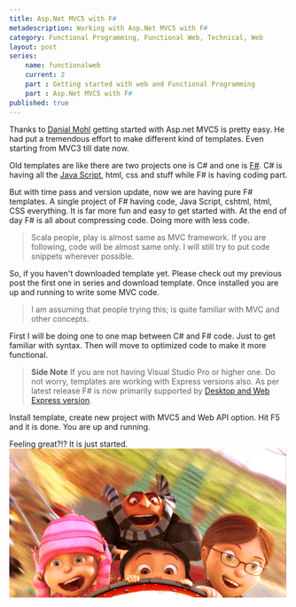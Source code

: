 ```yaml
---
title: Asp.Net MVC5 with F#
metadescription: Working with Asp.Net MVC5 with F#
category: Functional Programming, Functional Web, Technical, Web
layout: post
series: 
	name: functionalweb
	current: 2
	part : Getting started with web and Functional Programming
	part : Asp.Net MVC5 with F#
published: true
---
```


Thanks to [Danial Mohl](http://blog.danielmohl.com/) getting started with Asp.net MVC5 is pretty easy. He had put a tremendous effort to make different kind of templates. Even starting from MVC3 till date now. 

Old templates are like there are two projects one is C# and one is [F#](http://fsharp.org). C# is having all the [Java Script](http://vanilla-js.com/), html, css and stuff while F# is having coding part. 
<!--excerpt-->
But with time pass and version update, now we are having pure F# templates. A single project of F# having code, Java Script, cshtml, html, CSS everything. It is far more fun and easy to get started with. At the end of day F# is all about compressing code. Doing more with less code. 

> Scala people, play is almost same as MVC framework. If you are following, code will be almost same only. I will still try to put code snippets wherever possible.

So, if you haven't downloaded template yet. Please check out my previous post the first one in series and download template. Once installed you are up and running to write some MVC code. 

> I am assuming that people trying this; is quite familiar with MVC and other concepts. 

First I will be doing one to one map between C# and F# code. Just to get familiar with syntax. Then will move to optimized code to make it more functional. 

> **Side Note** If you are not having Visual Studio Pro or higher one. Do not worry, templates are working with Express versions also. As per latest release F# is now primarily supported by [Desktop and Web Express version](http://fsharp.org/use/windows/). 

Install template, create new project with MVC5 and Web API option. Hit F5 and it is done. You are up and running. 

Feeling great?!? It is just started. 
![roller coaster ride](/images/rollercoasterride.gif)